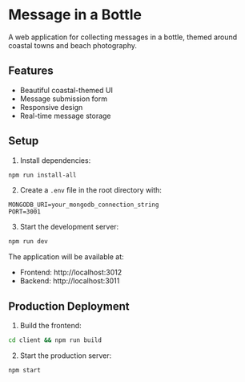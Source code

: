 # Message in a Bottle

A web application for collecting messages in a bottle, themed around coastal towns and beach photography.

## Features

- Beautiful coastal-themed UI
- Message submission form
- Responsive design
- Real-time message storage

## Setup

1. Install dependencies:
```bash
npm run install-all
```

2. Create a `.env` file in the root directory with:
```
MONGODB_URI=your_mongodb_connection_string
PORT=3001
```

3. Start the development server:
```bash
npm run dev
```

The application will be available at:
- Frontend: http://localhost:3012
- Backend: http://localhost:3011

## Production Deployment

1. Build the frontend:
```bash
cd client && npm run build
```

2. Start the production server:
```bash
npm start
``` 